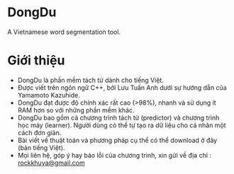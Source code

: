 DongDu
======

A Vietnamese word segmentation tool.

# Giới thiệu
* DongDu là phần mềm tách từ dành cho tiếng Việt.
* Được viết trên ngôn ngữ C++, bởi Lưu Tuấn Anh dưới sự hướng dẫn của Yamamoto Kazuhide.
* DongDu đạt được độ chính xác rất cao (>98%), nhanh và sử dụng ít RAM hơn so với những phần mềm khác.
* DongDu bao gồm cả chương trình tách từ (predictor) và chương trình học máy (learner). Người dùng có thể tự tạo ra dữ liệu cho cá nhân một cách đơn giản.
* Bài viết về thuật toán và phương pháp cụ thể có thể download ở đây (bản tiếng Việt).
* Mọi liên hệ, góp ý hay báo lỗi của chương trình, xin gửi về địa chỉ : rockkhuya@gmail.com
